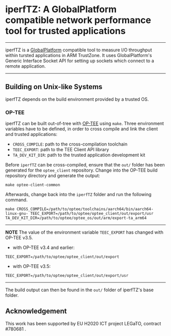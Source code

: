 <!-- SPDX-License-Identifier: GPL-3.0-or-later -->

# iperfTZ: A GlobalPlatform compatible network performance tool for trusted applications

----

iperfTZ is a [GlobalPlatform](https://globalplatform.org/) compatible tool to measure I/O throughput within tursted applications in ARM TrustZone.
It uses GlobalPlatform's Generic Interface Socket API for setting up sockets which connect to a remote application.

----

## Building on Unix-like Systems

iperfTZ depends on the build environment provided by a trusted OS.

### OP-TEE

iperfTZ can be built out-of-tree with [OP-TEE](https://www.op-tee.org) using `make`. Three environment variables have to be defined, in order to cross compile and link the client and trusted applications:

* `CROSS_COMPILE`: path to the cross-compilation toolchain
* `TEEC_EXPORT`: path to the TEE Client API library
* `TA_DEV_KIT_DIR`: path to the trusted application development kit

Before `iperfTZ` can be cross-compiled, ensure that the `out/` folder has been generated for the `optee_client` repository. Change into the OP-TEE build repository directory and generate the output:

```
make optee-client-common
```

Afterwards, change back into the `iperfTZ` folder and run the following command.

```
make CROSS_COMPILE=/path/to/optee/toolchains/aarch64/bin/aarch64-linux-gnu- TEEC_EXPORT=/path/to/optee/optee_client/out/export/usr TA_DEV_KIT_DIR=/path/to/optee/optee_os/out/arm/export-ta_arm64
```

---
**NOTE**
The value of the environment variable `TEEC_EXPORT` has changed with
OP-TEE v3.5.
* with OP-TEE v3.4 and earlier:
```
TEEC_EXPORT=/path/to/optee/optee_client/out/export
```
* with OP-TEE v3.5:
```
TEEC_EXPORT=/path/to/optee/optee_client/out/export/usr
```
---

The build output can then be found in the `out/` folder of iperfTZ's base folder.

## Acknowledgement

This work has been supported by EU H2020 ICT project LEGaTO, contract #780681 .
